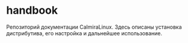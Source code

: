 # handbook

Репозиторий документации CalmiraLinux. Здесь описаны установка дистрибутива, его настройка и дальнейшее использование.